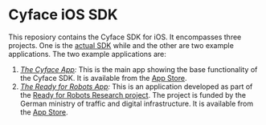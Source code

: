 # Cyface iOS SDK

This reposiory contains the Cyface SDK for iOS. 
It encompasses three projects. 
One is the [actual SDK](https://github.com/cyface-de/ios-backend/tree/main/DataCapturing) while and the other are two example applications.
The two example applications are:

1. *[The Cyface App](https://github.com/cyface-de/ios-backend/tree/main/Cyface-App):* This is the main app showing the base functionality of the Cyface SDK. 
It is available from the [App Store](https://apps.apple.com/de/app/cyface/id1456291958).
2. *[The Ready for Robots App](https://github.com/cyface-de/ios-backend/tree/main/RFR-App):* This is an application developed as part of the [Ready for Robots Research project](https://ready-for-robots.de/).
The project is funded by the German ministry of traffic and digital infrastructure.
It is available from the [App Store](https://apps.apple.com/de/app/rfr/id1669106993).
